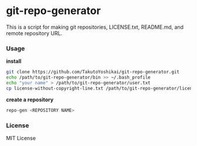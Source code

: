 # git-repo-generator
This is a script for making git repositories, LICENSE.txt, README.md, and remote repository URL.

### Usage
**install**
```bash
git clone https://github.com/TakutoYoshikai/git-repo-generator.git
echo /path/to/git-repo-generator/bin >> ~/.bash_profile
echo "your name" > /path/to/git-repo-generator/user.txt
cp license-without-copyright-line.txt /path/to/git-repo-generator/license-template.txt
```

**create a repository**
```bash
repo-gen <REPOSITORY NAME>
```

### License
MIT License
